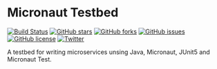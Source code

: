 # Micronaut Testbed
[![Build Status](https://travis-ci.org/jdiemke/micronaut.svg?branch=master)](https://travis-ci.org/jdiemke/micronaut)
[![GitHub stars](https://img.shields.io/github/stars/jdiemke/micronaut.svg)](https://github.com/jdiemke/micronaut/stargazers)
[![GitHub forks](https://img.shields.io/github/forks/jdiemke/micronaut.svg)](https://github.com/jdiemke/micronaut/network)
[![GitHub issues](https://img.shields.io/github/issues/jdiemke/micronaut.svg)](https://github.com/jdiemke/micronaut/issues)
[![GitHub license](https://img.shields.io/github/license/jdiemke/micronaut.svg)](https://github.com/jdiemke/micronaut/blob/master/LICENSE)
[![Twitter](https://img.shields.io/twitter/url/https/github.com/jdiemke/micronaut.svg?style=social)](https://twitter.com/intent/tweet?text=Wow:&url=https%3A%2F%2Fgithub.com%2Fjdiemke%2Fmicronaut)

A testbed for writing microservices unsing Java, Micronaut, JUnit5 and Micronaut Test.

